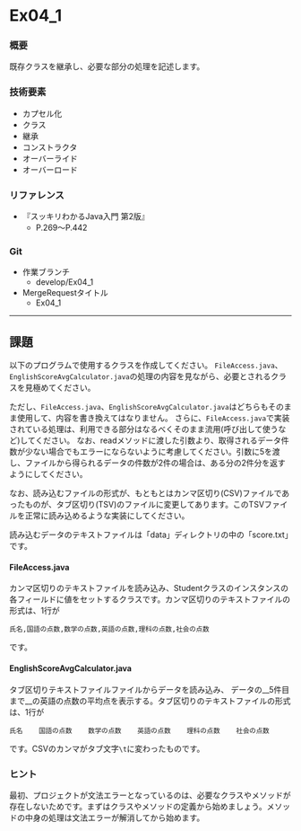 # Ex04_1

### 概要
既存クラスを継承し、必要な部分の処理を記述します。

### 技術要素
* カプセル化
* クラス
* 継承
* コンストラクタ
* オーバーライド
* オーバーロード

### リファレンス
* 『スッキリわかるJava入門 第2版』
  * P.269～P.442

### Git
* 作業ブランチ
  * develop/Ex04_1
* MergeRequestタイトル
  * Ex04_1

---

## 課題

以下のプログラムで使用するクラスを作成してください。
`FileAccess.java`、`EnglishScoreAvgCalculator.java`の処理の内容を見ながら、必要とされるクラスを見極めてください。

ただし、`FileAccess.java`、`EnglishScoreAvgCalculator.java`はどちらもそのまま使用して、内容を書き換えてはなりません。
さらに、`FileAccess.java`で実装されている処理は、利用できる部分はなるべくそのまま流用(呼び出して使うなど)してください。
なお、readメソッドに渡した引数より、取得されるデータ件数が少ない場合でもエラーにならないように考慮してください。引数に5を渡し、ファイルから得られるデータの件数が2件の場合は、ある分の2件分を返すようにしてください。

なお、読み込むファイルの形式が、もともとはカンマ区切り(CSV)ファイルであったものが、タブ区切り(TSV)のファイルに変更してあります。このTSVファイルを正常に読み込めるような実装にしてください。

読み込むデータのテキストファイルは「data」ディレクトリの中の「score.txt」です。

#### FileAccess.java
カンマ区切りのテキストファイルを読み込み、Studentクラスのインスタンスの各フィールドに値をセットするクラスです。カンマ区切りのテキストファイルの形式は、1行が
```
氏名,国語の点数,数学の点数,英語の点数,理科の点数,社会の点数
```
です。

#### EnglishScoreAvgCalculator.java
タブ区切りテキストファイルファイルからデータを読み込み、
データの__5件目まで__の英語の点数の平均点を表示する。タブ区切りのテキストファイルの形式は、1行が
```
氏名    国語の点数    数学の点数    英語の点数    理科の点数    社会の点数
```
です。CSVのカンマがタブ文字`\t`に変わったものです。

### ヒント
最初、プロジェクトが文法エラーとなっているのは、必要なクラスやメソッドが存在しないためです。まずはクラスやメソッドの定義から始めましょう。メソッドの中身の処理は文法エラーが解消してから始めます。
